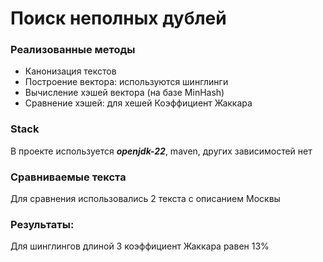 # Поиск неполных дублей
### Реализованные методы
* Канонизация текстов 
* Построение вектора: используются шинглинги 
* Вычисление хэшей вектора (на базе MinHash)
* Сравнение хэшей: для хешей Коэффициент Жаккара

### Stack
В проекте используется **_openjdk-22_**, maven, других зависимостей нет

### Сравниваемые текста
Для сравнения использовались 2 текста с описанием Москвы

### Результаты:
Для шинглингов длиной 3 коэффициент Жаккара равен 13%